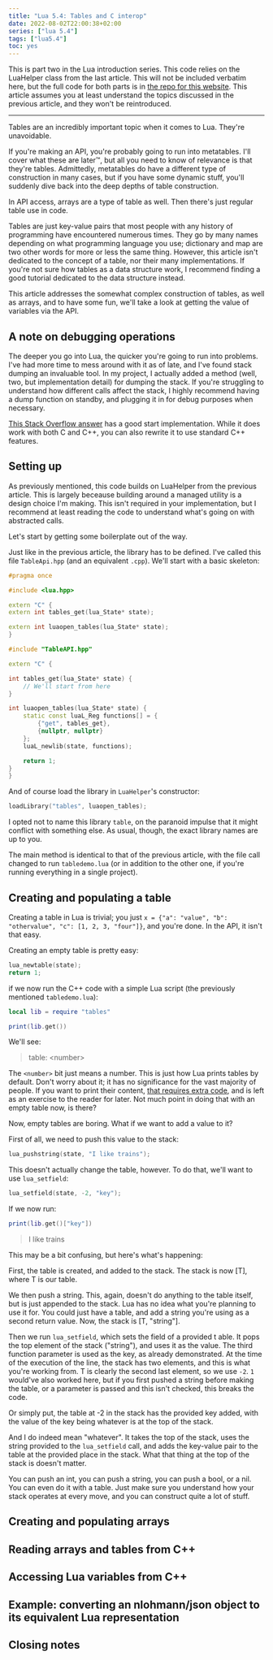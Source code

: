 ```yaml
---
title: "Lua 5.4: Tables and C interop"
date: 2022-08-02T22:00:38+02:00
series: ["lua 5.4"]
tags: ["lua5.4"]
toc: yes
---
```


This is part two in the Lua introduction series. This code relies on the LuaHelper class from the last article. This will not be included verbatim here, but the full code for both parts is in [the repo for this website][full-code]. This article assumes you at least understand the topics discussed in the previous article, and they won't be reintroduced.

---

Tables are an incredibly important topic when it comes to Lua. They're unavoidable.

If you're making an API, you're probably going to run into metatables. I'll cover what these are later:tm:, but all you need to know of relevance is that they're tables. Admittedly, metatables do have a different type of construction in many cases, but if you have some dynamic stuff, you'll suddenly dive back into the deep depths of table construction.

In API access, arrays are a type of table as well. Then there's just regular table use in code.

Tables are just key-value pairs that most people with any history of programming have encountered numerous times. They go by many names depending on what programming language you use; dictionary and map are two other words for more or less the same thing. However, this article isn't dedicated to the concept of a table, nor their many implementations. If you're not sure how tables as a data structure work, I recommend finding a good tutorial dedicated to the data structure instead.

This article addresses the somewhat complex construction of tables, as well as arrays, and to have some fun, we'll take a look at getting the value of variables via the API.

## A note on debugging operations

The deeper you go into Lua, the quicker you're going to run into problems. I've had more time to mess around with it as of late, and I've found stack dumping an invaluable tool. In my project, I actually added a method (well, two, but implementation detail) for dumping the stack. If you're struggling to understand how different calls affect the stack, I highly recommend having a dump function on standby, and plugging it in for debug purposes when necessary.

[This Stack Overflow answer](https://stackoverflow.com/a/59097940/6296561) has a good start implementation. While it does work with both C and C++, you can also rewrite it to use standard C++ features.

## Setting up

As previously mentioned, this code builds on LuaHelper from the previous article. This is largely beceause building around a managed utility is a design choice I'm making. This isn't required in your implementation, but I recommend at least reading the code to understand what's going on with abstracted calls. 

Let's start by getting some boilerplate out of the way.

Just like in the previous article, the library has to be defined. I've called this file `TableApi.hpp` (and an equivalent `.cpp`). We'll start with a basic skeleton:

```cpp
#pragma once

#include <lua.hpp>

extern "C" {
extern int tables_get(lua_State* state);

extern int luaopen_tables(lua_State* state);
}
```
```cpp
#include "TableAPI.hpp"

extern "C" {

int tables_get(lua_State* state) {
    // We'll start from here
}

int luaopen_tables(lua_State* state) {
    static const luaL_Reg functions[] = {
        {"get", tables_get},
        {nullptr, nullptr}
    };
    luaL_newlib(state, functions);

    return 1;
}
}
```

And of course load the library in `LuaHelper`'s constructor:
```cpp
loadLibrary("tables", luaopen_tables);
```

I opted not to name this library `table`, on the paranoid impulse that it might conflict with something else. As usual, though, the exact library names are up to you.

The main method is identical to that of the previous article, with the file call changed to run `tabledemo.lua` (or in addition to the other one, if you're running everything in a single project).

## Creating and populating a table

Creating a table in Lua is trivial; you just `x = {"a": "value", "b": "othervalue", "c": [1, 2, 3, "four"]}`, and you're done. In the API, it isn't that easy. 

Creating an empty table is pretty easy:
```cpp
lua_newtable(state);
return 1;
```

if we now run the C++ code with a simple Lua script (the previously mentioned `tabledemo.lua`):
```lua
local lib = require "tables"

print(lib.get())
```

We'll see:

> table: &lt;number&gt;

The `<number>` bit just means a number. This is just how Lua prints tables by default. Don't worry about it; it has no significance for the vast majority of people. If you want to print their content, [that requires extra code](https://stackoverflow.com/a/47656163/6296561), and is left as an exercise to the reader for later. Not much point in doing that with an empty table now, is there?

Now, empty tables are boring. What if we want to add a value to it?

First of all, we need to push this value to the stack:
```cpp
lua_pushstring(state, "I like trains");
```

This doesn't actually change the table, however. To do that, we'll want to use `lua_setfield`:

```cpp
lua_setfield(state, -2, "key");
```
If we now run:
```lua
print(lib.get()["key"])
```
> I like trains

This may be a bit confusing, but here's what's happening:

First, the table is created, and added to the stack. The stack is now [T], where T is our table.

We then push a string. This, again, doesn't do anything to the table itself, but is just appended to the stack. Lua has no idea what you're planning to use it for. You could just have a table, and add a string you're using as a second return value. Now, the stack is [T, "string"].

Then we run `lua_setfield`, which sets the field of a provided t able. It pops the top element of the stack ("string"), and uses it as the value. The third function parameter is used as the key, as already demonstrated. At the time of the execution of the line, the stack has two elements, and this is what you're working from. T is clearly the second last element, so we use `-2`. `1` would've also worked here, but if you first pushed a string before making the table, or a parameter is passed and this isn't checked, this breaks the code.

Or simply put, the table at -2 in the stack has the provided key added, with the value of the key being whatever is at the top of the stack.

And I do indeed mean "whatever". It takes the top of the stack, uses the string provided to the `lua_setfield` call, and adds the key-value pair to the table at the provided place in the stack. What that thing at the top of the stack is doesn't matter. 

You can push an int, you can push a string, you can push a bool, or a nil. You can even do it with a table. Just make sure you understand how your stack operates at every move, and you can construct quite a lot of stuff.

## Creating and populating arrays

## Reading arrays and tables from C++

## Accessing Lua variables from C++

## Example: converting an nlohmann/json object to its equivalent Lua representation

## Closing notes


[full-code]: https://github.com/LunarWatcher/lunarwatcher.github.io/tree/master/code
